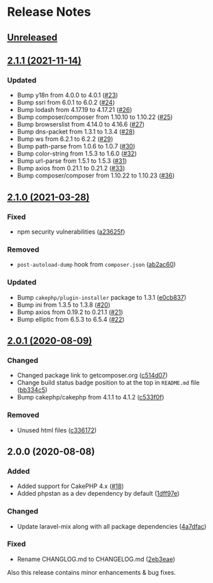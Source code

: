# Release Notes

## [Unreleased](https://github.com/ishanvyas22/cakephpvue-spa/compare/2.1.1...master)

## [2.1.1 (2021-11-14)](https://github.com/ishanvyas22/cakephpvue-spa/compare/2.1.0...2.1.1)

### Updated
- Bump y18n from 4.0.0 to 4.0.1 ([#23](https://github.com/ishanvyas22/cakephpvue-spa/pull/23))
- Bump ssri from 6.0.1 to 6.0.2 ([#24](https://github.com/ishanvyas22/cakephpvue-spa/pull/24))
- Bump lodash from 4.17.19 to 4.17.21 ([#26](https://github.com/ishanvyas22/cakephpvue-spa/pull/26))
- Bump composer/composer from 1.10.10 to 1.10.22 ([#25](https://github.com/ishanvyas22/cakephpvue-spa/pull/25))
- Bump browserslist from 4.14.0 to 4.16.6 ([#27](https://github.com/ishanvyas22/cakephpvue-spa/pull/27))
- Bump dns-packet from 1.3.1 to 1.3.4 ([#28](https://github.com/ishanvyas22/cakephpvue-spa/pull/28))
- Bump ws from 6.2.1 to 6.2.2 ([#29](https://github.com/ishanvyas22/cakephpvue-spa/pull/29))
- Bump path-parse from 1.0.6 to 1.0.7 ([#30](https://github.com/ishanvyas22/cakephpvue-spa/pull/30))
- Bump color-string from 1.5.3 to 1.6.0 ([#32](https://github.com/ishanvyas22/cakephpvue-spa/pull/32))
- Bump url-parse from 1.5.1 to 1.5.3 ([#31](https://github.com/ishanvyas22/cakephpvue-spa/pull/31))
- Bump axios from 0.21.1 to 0.21.2 ([#33](https://github.com/ishanvyas22/cakephpvue-spa/pull/33))
- Bump composer/composer from 1.10.22 to 1.10.23 ([#36](https://github.com/ishanvyas22/cakephpvue-spa/pull/36))

## [2.1.0 (2021-03-28)](https://github.com/ishanvyas22/cakephpvue-spa/compare/2.0.1...2.1.0)

### Fixed
- npm security vulnerabilities ([a23625f](https://github.com/ishanvyas22/cakephpvue-spa/commit/a23625f45fb1c56598097a340ce30b99b1421da9))

### Removed
- `post-autoload-dump` hook from `composer.json` ([ab2ac60](https://github.com/ishanvyas22/cakephpvue-spa/commit/ab2ac609c66972f9d1f57f45cf62ce416f0d72af))

### Updated
- Bump `cakephp/plugin-installer` package to 1.3.1 ([e0cb837](https://github.com/ishanvyas22/cakephpvue-spa/commit/e0cb8378751757d74c8a1fb0047bfd38375ef5f0))
- Bump ini from 1.3.5 to 1.3.8 ([#20](https://github.com/ishanvyas22/cakephpvue-spa/pull/20))
- Bump axios from 0.19.2 to 0.21.1 ([#21](https://github.com/ishanvyas22/cakephpvue-spa/pull/21))
- Bump elliptic from 6.5.3 to 6.5.4 ([#22](https://github.com/ishanvyas22/cakephpvue-spa/pull/22))

## [2.0.1 (2020-08-09)](https://github.com/ishanvyas22/cakephpvue-spa/compare/2.0.0...2.0.1)

### Changed
- Changed package link to getcomposer.org ([c514d07](https://github.com/ishanvyas22/cakephpvue-spa/commit/c514d073889fc0273c0d59256d726d3fab2b1980))
- Change build status badge position to at the top in `README.md` file ([bb334c5](https://github.com/ishanvyas22/cakephpvue-spa/commit/bb334c5e2dcf938dd9de8b99bf480ecd3d5a648c))
- Bump cakephp/cakephp from 4.1.1 to 4.1.2 ([c533f0f](https://github.com/ishanvyas22/cakephpvue-spa/commit/c533f0fb753647475a8698cf3b0a27ed1dbdeb00))

### Removed
- Unused html files ([c336172](https://github.com/ishanvyas22/cakephpvue-spa/commit/c336172a49a9130d2b393fbf50d056c25086408e))

## 2.0.0 (2020-08-08)

### Added
- Added support for CakePHP 4.x ([#18](https://github.com/ishanvyas22/cakephpvue-spa/pull/18))
- Added phpstan as a dev dependency by default ([1dff97e](https://github.com/ishanvyas22/cakephpvue-spa/pull/18/commits/1dff97e0159f0cba2d3ba81b7b1fcc3f3757c8c9))

### Changed
- Update laravel-mix along with all package dependencies ([4a7dfac](https://github.com/ishanvyas22/cakephpvue-spa/pull/18/commits/4a7dfaca66eb8962f977c12b9a949d9a8726b008))

### Fixed
- Rename CHANGLOG.md to CHANGELOG.md ([2eb3eae](https://github.com/ishanvyas22/cakephpvue-spa/pull/18/commits/2eb3eae7292cc8a083ba90245dff7ffbaca4cca1))

Also this release contains minor enhancements & bug fixes.
